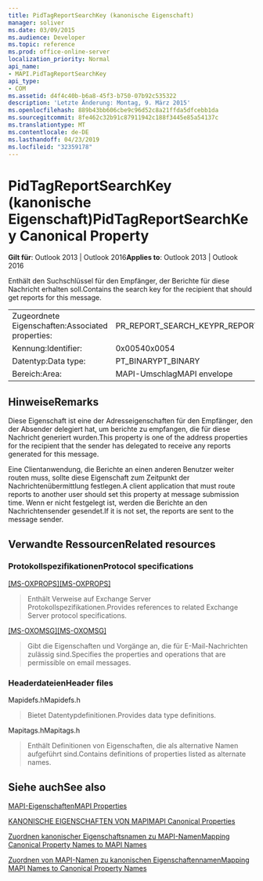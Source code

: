 ```yaml
---
title: PidTagReportSearchKey (kanonische Eigenschaft)
manager: soliver
ms.date: 03/09/2015
ms.audience: Developer
ms.topic: reference
ms.prod: office-online-server
localization_priority: Normal
api_name:
- MAPI.PidTagReportSearchKey
api_type:
- COM
ms.assetid: d4f4c40b-b6a8-45f3-b750-07b92c535322
description: 'Letzte Änderung: Montag, 9. März 2015'
ms.openlocfilehash: 889b43bb606cbe9c96d52c8a21ffda5dfcebb1da
ms.sourcegitcommit: 8fe462c32b91c87911942c188f3445e85a54137c
ms.translationtype: MT
ms.contentlocale: de-DE
ms.lasthandoff: 04/23/2019
ms.locfileid: "32359178"
---
```

# <a name="pidtagreportsearchkey-canonical-property"></a><span data-ttu-id="2104c-103">PidTagReportSearchKey (kanonische Eigenschaft)</span><span class="sxs-lookup"><span data-stu-id="2104c-103">PidTagReportSearchKey Canonical Property</span></span>

  
  
<span data-ttu-id="2104c-104">**Gilt für**: Outlook 2013 | Outlook 2016</span><span class="sxs-lookup"><span data-stu-id="2104c-104">**Applies to**: Outlook 2013 | Outlook 2016</span></span> 
  
<span data-ttu-id="2104c-105">Enthält den Suchschlüssel für den Empfänger, der Berichte für diese Nachricht erhalten soll.</span><span class="sxs-lookup"><span data-stu-id="2104c-105">Contains the search key for the recipient that should get reports for this message.</span></span>
  
|||
|:-----|:-----|
|<span data-ttu-id="2104c-106">Zugeordnete Eigenschaften:</span><span class="sxs-lookup"><span data-stu-id="2104c-106">Associated properties:</span></span>  <br/> |<span data-ttu-id="2104c-107">PR_REPORT_SEARCH_KEY</span><span class="sxs-lookup"><span data-stu-id="2104c-107">PR_REPORT_SEARCH_KEY</span></span>  <br/> |
|<span data-ttu-id="2104c-108">Kennung:</span><span class="sxs-lookup"><span data-stu-id="2104c-108">Identifier:</span></span>  <br/> |<span data-ttu-id="2104c-109">0x0054</span><span class="sxs-lookup"><span data-stu-id="2104c-109">0x0054</span></span>  <br/> |
|<span data-ttu-id="2104c-110">Datentyp:</span><span class="sxs-lookup"><span data-stu-id="2104c-110">Data type:</span></span>  <br/> |<span data-ttu-id="2104c-111">PT_BINARY</span><span class="sxs-lookup"><span data-stu-id="2104c-111">PT_BINARY</span></span>  <br/> |
|<span data-ttu-id="2104c-112">Bereich:</span><span class="sxs-lookup"><span data-stu-id="2104c-112">Area:</span></span>  <br/> |<span data-ttu-id="2104c-113">MAPI-Umschlag</span><span class="sxs-lookup"><span data-stu-id="2104c-113">MAPI envelope</span></span>  <br/> |
   
## <a name="remarks"></a><span data-ttu-id="2104c-114">Hinweise</span><span class="sxs-lookup"><span data-stu-id="2104c-114">Remarks</span></span>

<span data-ttu-id="2104c-115">Diese Eigenschaft ist eine der Adresseigenschaften für den Empfänger, den der Absender delegiert hat, um berichte zu empfangen, die für diese Nachricht generiert wurden.</span><span class="sxs-lookup"><span data-stu-id="2104c-115">This property is one of the address properties for the recipient that the sender has delegated to receive any reports generated for this message.</span></span>
  
<span data-ttu-id="2104c-116">Eine Clientanwendung, die Berichte an einen anderen Benutzer weiter routen muss, sollte diese Eigenschaft zum Zeitpunkt der Nachrichtenübermittlung festlegen.</span><span class="sxs-lookup"><span data-stu-id="2104c-116">A client application that must route reports to another user should set this property at message submission time.</span></span> <span data-ttu-id="2104c-117">Wenn er nicht festgelegt ist, werden die Berichte an den Nachrichtensender gesendet.</span><span class="sxs-lookup"><span data-stu-id="2104c-117">If it is not set, the reports are sent to the message sender.</span></span>
  
## <a name="related-resources"></a><span data-ttu-id="2104c-118">Verwandte Ressourcen</span><span class="sxs-lookup"><span data-stu-id="2104c-118">Related resources</span></span>

### <a name="protocol-specifications"></a><span data-ttu-id="2104c-119">Protokollspezifikationen</span><span class="sxs-lookup"><span data-stu-id="2104c-119">Protocol specifications</span></span>

<span data-ttu-id="2104c-120">[[MS-OXPROPS]](https://msdn.microsoft.com/library/f6ab1613-aefe-447d-a49c-18217230b148%28Office.15%29.aspx)</span><span class="sxs-lookup"><span data-stu-id="2104c-120">[[MS-OXPROPS]](https://msdn.microsoft.com/library/f6ab1613-aefe-447d-a49c-18217230b148%28Office.15%29.aspx)</span></span>
  
> <span data-ttu-id="2104c-121">Enthält Verweise auf Exchange Server Protokollspezifikationen.</span><span class="sxs-lookup"><span data-stu-id="2104c-121">Provides references to related Exchange Server protocol specifications.</span></span>
    
<span data-ttu-id="2104c-122">[[MS-OXOMSG]](https://msdn.microsoft.com/library/daa9120f-f325-4afb-a738-28f91049ab3c%28Office.15%29.aspx)</span><span class="sxs-lookup"><span data-stu-id="2104c-122">[[MS-OXOMSG]](https://msdn.microsoft.com/library/daa9120f-f325-4afb-a738-28f91049ab3c%28Office.15%29.aspx)</span></span>
  
> <span data-ttu-id="2104c-123">Gibt die Eigenschaften und Vorgänge an, die für E-Mail-Nachrichten zulässig sind.</span><span class="sxs-lookup"><span data-stu-id="2104c-123">Specifies the properties and operations that are permissible on email messages.</span></span>
    
### <a name="header-files"></a><span data-ttu-id="2104c-124">Headerdateien</span><span class="sxs-lookup"><span data-stu-id="2104c-124">Header files</span></span>

<span data-ttu-id="2104c-125">Mapidefs.h</span><span class="sxs-lookup"><span data-stu-id="2104c-125">Mapidefs.h</span></span>
  
> <span data-ttu-id="2104c-126">Bietet Datentypdefinitionen.</span><span class="sxs-lookup"><span data-stu-id="2104c-126">Provides data type definitions.</span></span>
    
<span data-ttu-id="2104c-127">Mapitags.h</span><span class="sxs-lookup"><span data-stu-id="2104c-127">Mapitags.h</span></span>
  
> <span data-ttu-id="2104c-128">Enthält Definitionen von Eigenschaften, die als alternative Namen aufgeführt sind.</span><span class="sxs-lookup"><span data-stu-id="2104c-128">Contains definitions of properties listed as alternate names.</span></span>
    
## <a name="see-also"></a><span data-ttu-id="2104c-129">Siehe auch</span><span class="sxs-lookup"><span data-stu-id="2104c-129">See also</span></span>



[<span data-ttu-id="2104c-130">MAPI-Eigenschaften</span><span class="sxs-lookup"><span data-stu-id="2104c-130">MAPI Properties</span></span>](mapi-properties.md)
  
[<span data-ttu-id="2104c-131">KANONISCHE EIGENSCHAFTEN VON MAPI</span><span class="sxs-lookup"><span data-stu-id="2104c-131">MAPI Canonical Properties</span></span>](mapi-canonical-properties.md)
  
[<span data-ttu-id="2104c-132">Zuordnen kanonischer Eigenschaftsnamen zu MAPI-Namen</span><span class="sxs-lookup"><span data-stu-id="2104c-132">Mapping Canonical Property Names to MAPI Names</span></span>](mapping-canonical-property-names-to-mapi-names.md)
  
[<span data-ttu-id="2104c-133">Zuordnen von MAPI-Namen zu kanonischen Eigenschaftennamen</span><span class="sxs-lookup"><span data-stu-id="2104c-133">Mapping MAPI Names to Canonical Property Names</span></span>](mapping-mapi-names-to-canonical-property-names.md)

